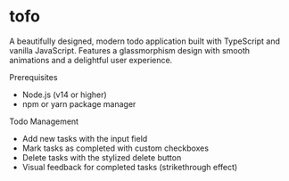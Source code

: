 # tofo
A beautifully designed, modern todo application built with TypeScript and vanilla JavaScript. Features a glassmorphism design with smooth animations and a delightful user experience.

Prerequisites

- Node.js (v14 or higher)
- npm or yarn package manager

Todo Management

- Add new tasks with the input field
- Mark tasks as completed with custom checkboxes
- Delete tasks with the stylized delete button
- Visual feedback for completed tasks (strikethrough effect)
